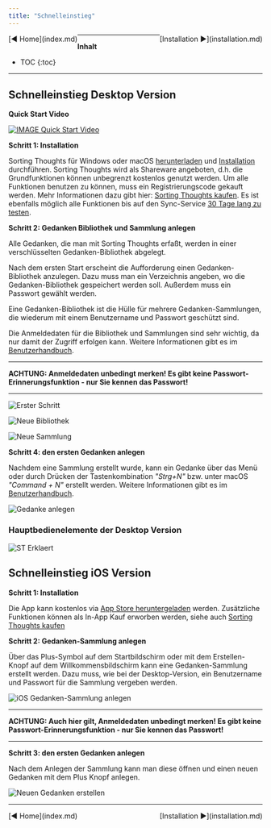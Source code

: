 ```yaml
---
title: "Schnelleinstieg"
---
```


<div class="pageNavigation">
<div style="float:left;">
  [◀️ Home](index.md)
</div>
<div style="float:right;">
  [Installation ▶️](installation.md)
</div>
</div>

---------------
__Inhalt__
* TOC
{:toc}
---------------

## Schnelleinstieg Desktop Version

**Quick Start Video**

[![IMAGE Quick Start Video](http://img.youtube.com/vi/iM9MuyhYE5o/0.jpg)](https://youtu.be/iM9MuyhYE5o)

**Schritt 1: Installation**

Sorting Thoughts für Windows oder macOS [herunterladen](https://www.sortingthoughts.de/blog/de/download/) und [Installation](installation.md) durchführen. Sorting Thoughts wird als Shareware angeboten, d.h. die Grundfunktionen können unbegrenzt kostenlos genutzt werden. Um alle Funktionen benutzen zu können, muss ein Registrierungscode gekauft werden. Mehr Informationen dazu gibt hier: [Sorting Thoughts kaufen](https://www.sortingthoughts.de/blog/de/buy-sorting-thoughts/). Es ist ebenfalls möglich alle Funktionen bis auf den Sync-Service [30 Tage lang zu testen](https://www.sortingthoughts.de/blog/de/test-sorting-thoughts/).

**Schritt 2: Gedanken Bibliothek und Sammlung anlegen**

Alle Gedanken, die man mit Sorting Thoughts erfaßt, werden in einer verschlüsselten Gedanken-Bibliothek abgelegt.

Nach dem ersten Start erscheint die Aufforderung einen Gedanken-Bibliothek anzulegen. Dazu muss man ein Verzeichnis angeben, wo die Gedanken-Bibliothek gespeichert werden soll. Außerdem muss ein Passwort gewählt werden.

Eine Gedanken-Bibliothek ist die Hülle für mehrere Gedanken-Sammlungen, die wiederum mit einem Benutzername und Passwort geschützt sind.

Die Anmeldedaten für die Bibliothek und Sammlungen sind sehr wichtig, da nur damit der Zugriff erfolgen kann. Weitere Informationen gibt es im [Benutzerhandbuch](/handbuch/gedanken_bibliothek.md).

---------------

**ACHTUNG: Anmeldedaten unbedingt merken! Es gibt keine Passwort-Erinnerungsfunktion - nur Sie kennen das Passwort!**

---------------

![Erster Schritt](/assets/images/start-erster-schritt.png)

![Neue Bibliothek](/assets/images/start-neue-bibliothek.png)

![Neue Sammlung](/assets/images/start-neue-sammlung.png)


**Schritt 4: den ersten Gedanken anlegen**

Nachdem eine Sammlung erstellt wurde, kann ein Gedanke über das Menü oder durch Drücken der Tastenkombination *"Strg+N"* bzw. unter macOS *"Command + N"* erstellt werden. Weitere Informationen gibt es im [Benutzerhandbuch](/handbuch/gedanken_verwalten.md).

![Gedanke anlegen](/assets/images/gedanke-anlegen.png)

### Hauptbedienelemente der Desktop Version

![ST Erklaert](/assets/images/st-erklaert.png)

## Schnelleinstieg iOS Version

**Schritt 1: Installation**

Die App kann kostenlos via [App Store heruntergeladen](https://itunes.apple.com/us/app/sorting-thoughts/id932094917) werden. Zusätzliche Funktionen können als In-App Kauf erworben werden, siehe auch [Sorting Thoughts kaufen](https://www.sortingthoughts.de/blog/de/buy-sorting-thoughts/)

**Schritt 2: Gedanken-Sammlung anlegen**

Über das Plus-Symbol auf dem Startbildschirm oder mit dem Erstellen-Knopf auf dem Willkommensbildschirm kann eine Gedanken-Sammlung erstellt werden. Dazu muss, wie bei der Desktop-Version, ein Benutzername und Passwort für die Sammlung vergeben werden.

![iOS Gedanken-Sammlung anlegen](/assets/images/WelcomeScreenAndCreateCollection_de.png)

---------------

**ACHTUNG: Auch hier gilt, Anmeldedaten unbedingt merken! Es gibt keine Passwort-Erinnerungsfunktion - nur Sie kennen das Passwort!**

---------------

**Schritt 3: den ersten Gedanken anlegen**

Nach dem Anlegen der Sammlung kann man diese öffnen und einen neuen Gedanken mit dem Plus Knopf anlegen. 

![Neuen Gedanken erstellen](/assets/images/QuickStartIos_de.gif)


---------------

<div class="pageNavigation">
<div style="float:left;">
  [◀️ Home](index.md)
</div>
<div style="float:right;">
  [Installation ▶️](installation.md)
</div>
</div>
